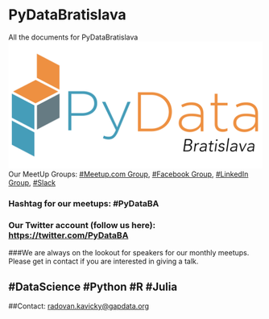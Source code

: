 # PyDataBratislava
All the documents for PyDataBratislava
![PyDataBratislava](https://github.com/GapData/PyDataBratislava/blob/master/PyDataLogoBratislava.png)
Our MeetUp Groups: [#Meetup.com Group](https://www.meetup.com/PyData-Bratislava/), [#Facebook Group](https://www.facebook.com/groups/1813599648877946/), [#LinkedIn Group](https://www.linkedin.com/groups/13506080), [#Slack](https://gapdata.slack.com/messages/py-data/)

### Hashtag for our meetups: #PyDataBA 
### Our Twitter account (follow us here): https://twitter.com/PyDataBA

###We are always on the lookout for speakers for our monthly meetups. Please get in contact if you are interested in giving a talk. 
## #DataScience #Python #R #Julia

##Contact: radovan.kavicky@gapdata.org
